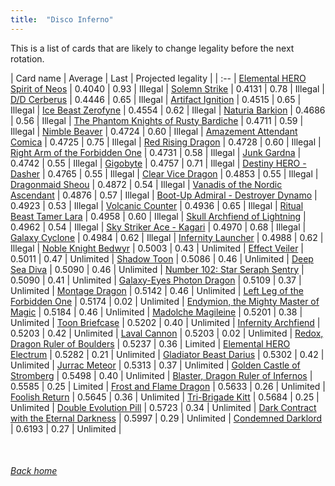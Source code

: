 ```yaml
---
title:  "Disco Inferno"
---
```


This is a list of cards that are likely to change legality before the next rotation.

| Card name | Average | Last | Projected legality |
| :-- |
[Elemental HERO Spirit of Neos](https://db.ygoprodeck.com/card/?search=Elemental%20HERO%20Spirit%20of%20Neos) | 0.4040 | 0.93 | Illegal |
[Solemn Strike](https://db.ygoprodeck.com/card/?search=Solemn%20Strike) | 0.4131 | 0.78 | Illegal |
[D/D Cerberus](https://db.ygoprodeck.com/card/?search=D/D%20Cerberus) | 0.4446 | 0.65 | Illegal |
[Artifact Ignition](https://db.ygoprodeck.com/card/?search=Artifact%20Ignition) | 0.4515 | 0.65 | Illegal |
[Ice Beast Zerofyne](https://db.ygoprodeck.com/card/?search=Ice%20Beast%20Zerofyne) | 0.4554 | 0.62 | Illegal |
[Naturia Barkion](https://db.ygoprodeck.com/card/?search=Naturia%20Barkion) | 0.4686 | 0.56 | Illegal |
[The Phantom Knights of Rusty Bardiche](https://db.ygoprodeck.com/card/?search=The%20Phantom%20Knights%20of%20Rusty%20Bardiche) | 0.4711 | 0.59 | Illegal |
[Nimble Beaver](https://db.ygoprodeck.com/card/?search=Nimble%20Beaver) | 0.4724 | 0.60 | Illegal |
[Amazement Attendant Comica](https://db.ygoprodeck.com/card/?search=Amazement%20Attendant%20Comica) | 0.4725 | 0.75 | Illegal |
[Red Rising Dragon](https://db.ygoprodeck.com/card/?search=Red%20Rising%20Dragon) | 0.4728 | 0.60 | Illegal |
[Right Arm of the Forbidden One](https://db.ygoprodeck.com/card/?search=Right%20Arm%20of%20the%20Forbidden%20One) | 0.4731 | 0.58 | Illegal |
[Junk Gardna](https://db.ygoprodeck.com/card/?search=Junk%20Gardna) | 0.4742 | 0.55 | Illegal |
[Gigobyte](https://db.ygoprodeck.com/card/?search=Gigobyte) | 0.4757 | 0.71 | Illegal |
[Destiny HERO - Dasher](https://db.ygoprodeck.com/card/?search=Destiny%20HERO%20-%20Dasher) | 0.4765 | 0.55 | Illegal |
[Clear Vice Dragon](https://db.ygoprodeck.com/card/?search=Clear%20Vice%20Dragon) | 0.4853 | 0.55 | Illegal |
[Dragonmaid Sheou](https://db.ygoprodeck.com/card/?search=Dragonmaid%20Sheou) | 0.4872 | 0.54 | Illegal |
[Vanadis of the Nordic Ascendant](https://db.ygoprodeck.com/card/?search=Vanadis%20of%20the%20Nordic%20Ascendant) | 0.4876 | 0.57 | Illegal |
[Boot-Up Admiral - Destroyer Dynamo](https://db.ygoprodeck.com/card/?search=Boot-Up%20Admiral%20-%20Destroyer%20Dynamo) | 0.4923 | 0.53 | Illegal |
[Volcanic Counter](https://db.ygoprodeck.com/card/?search=Volcanic%20Counter) | 0.4936 | 0.65 | Illegal |
[Ritual Beast Tamer Lara](https://db.ygoprodeck.com/card/?search=Ritual%20Beast%20Tamer%20Lara) | 0.4958 | 0.60 | Illegal |
[Skull Archfiend of Lightning](https://db.ygoprodeck.com/card/?search=Skull%20Archfiend%20of%20Lightning) | 0.4962 | 0.54 | Illegal |
[Sky Striker Ace - Kagari](https://db.ygoprodeck.com/card/?search=Sky%20Striker%20Ace%20-%20Kagari) | 0.4970 | 0.68 | Illegal |
[Galaxy Cyclone](https://db.ygoprodeck.com/card/?search=Galaxy%20Cyclone) | 0.4984 | 0.62 | Illegal |
[Infernity Launcher](https://db.ygoprodeck.com/card/?search=Infernity%20Launcher) | 0.4988 | 0.62 | Illegal |
[Noble Knight Bedwyr](https://db.ygoprodeck.com/card/?search=Noble%20Knight%20Bedwyr) | 0.5003 | 0.43 | Unlimited |
[Effect Veiler](https://db.ygoprodeck.com/card/?search=Effect%20Veiler) | 0.5011 | 0.47 | Unlimited |
[Shadow Toon](https://db.ygoprodeck.com/card/?search=Shadow%20Toon) | 0.5086 | 0.46 | Unlimited |
[Deep Sea Diva](https://db.ygoprodeck.com/card/?search=Deep%20Sea%20Diva) | 0.5090 | 0.46 | Unlimited |
[Number 102: Star Seraph Sentry](https://db.ygoprodeck.com/card/?search=Number%20102:%20Star%20Seraph%20Sentry) | 0.5090 | 0.41 | Unlimited |
[Galaxy-Eyes Photon Dragon](https://db.ygoprodeck.com/card/?search=Galaxy-Eyes%20Photon%20Dragon) | 0.5109 | 0.37 | Unlimited |
[Montage Dragon](https://db.ygoprodeck.com/card/?search=Montage%20Dragon) | 0.5142 | 0.46 | Unlimited |
[Left Leg of the Forbidden One](https://db.ygoprodeck.com/card/?search=Left%20Leg%20of%20the%20Forbidden%20One) | 0.5174 | 0.02 | Unlimited |
[Endymion, the Mighty Master of Magic](https://db.ygoprodeck.com/card/?search=Endymion,%20the%20Mighty%20Master%20of%20Magic) | 0.5184 | 0.46 | Unlimited |
[Madolche Magileine](https://db.ygoprodeck.com/card/?search=Madolche%20Magileine) | 0.5201 | 0.38 | Unlimited |
[Toon Briefcase](https://db.ygoprodeck.com/card/?search=Toon%20Briefcase) | 0.5202 | 0.40 | Unlimited |
[Infernity Archfiend](https://db.ygoprodeck.com/card/?search=Infernity%20Archfiend) | 0.5203 | 0.42 | Unlimited |
[Laval Cannon](https://db.ygoprodeck.com/card/?search=Laval%20Cannon) | 0.5203 | 0.02 | Unlimited |
[Redox, Dragon Ruler of Boulders](https://db.ygoprodeck.com/card/?search=Redox,%20Dragon%20Ruler%20of%20Boulders) | 0.5237 | 0.36 | Limited |
[Elemental HERO Electrum](https://db.ygoprodeck.com/card/?search=Elemental%20HERO%20Electrum) | 0.5282 | 0.21 | Unlimited |
[Gladiator Beast Darius](https://db.ygoprodeck.com/card/?search=Gladiator%20Beast%20Darius) | 0.5302 | 0.42 | Unlimited |
[Jurrac Meteor](https://db.ygoprodeck.com/card/?search=Jurrac%20Meteor) | 0.5313 | 0.37 | Unlimited |
[Golden Castle of Stromberg](https://db.ygoprodeck.com/card/?search=Golden%20Castle%20of%20Stromberg) | 0.5498 | 0.40 | Unlimited |
[Blaster, Dragon Ruler of Infernos](https://db.ygoprodeck.com/card/?search=Blaster,%20Dragon%20Ruler%20of%20Infernos) | 0.5585 | 0.25 | Limited |
[Frost and Flame Dragon](https://db.ygoprodeck.com/card/?search=Frost%20and%20Flame%20Dragon) | 0.5633 | 0.26 | Unlimited |
[Foolish Return](https://db.ygoprodeck.com/card/?search=Foolish%20Return) | 0.5645 | 0.36 | Unlimited |
[Tri-Brigade Kitt](https://db.ygoprodeck.com/card/?search=Tri-Brigade%20Kitt) | 0.5684 | 0.25 | Unlimited |
[Double Evolution Pill](https://db.ygoprodeck.com/card/?search=Double%20Evolution%20Pill) | 0.5723 | 0.34 | Unlimited |
[Dark Contract with the Eternal Darkness](https://db.ygoprodeck.com/card/?search=Dark%20Contract%20with%20the%20Eternal%20Darkness) | 0.5997 | 0.29 | Unlimited |
[Condemned Darklord](https://db.ygoprodeck.com/card/?search=Condemned%20Darklord) | 0.6193 | 0.27 | Unlimited |

<br>

###### [Back home](index)